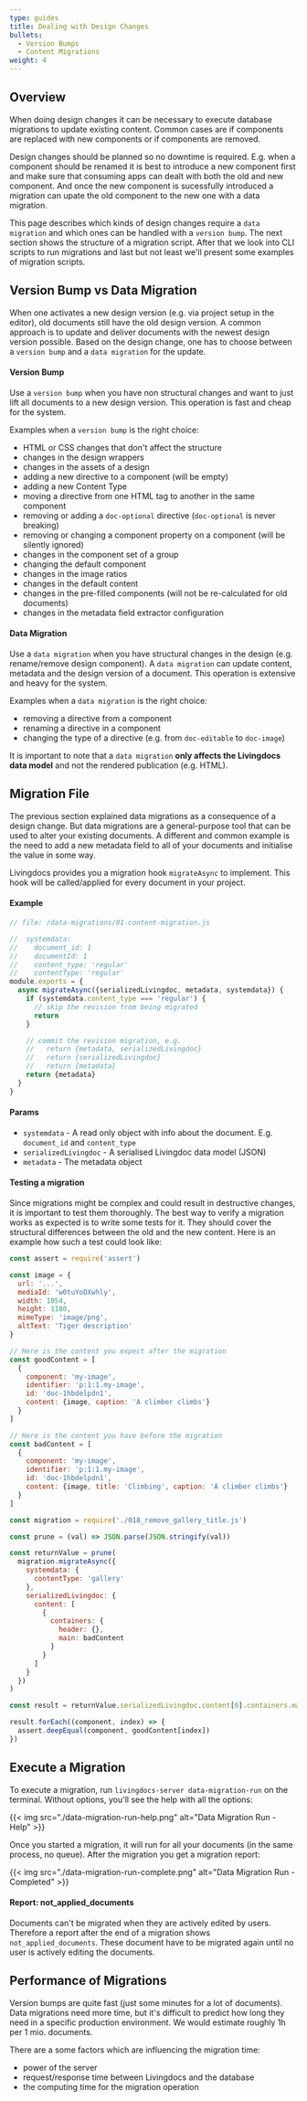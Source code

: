 ```yaml
---
type: guides
title: Dealing with Design Changes
bullets:
  - Version Bumps
  - Content Migrations
weight: 4
---
```


## Overview

When doing design changes it can be necessary to execute database migrations to update existing content. Common cases are if components are replaced with new components or if components are removed.

Design changes should be planned so no downtime is required. E.g. when a component should be renamed it is best to introduce a new component first and make sure that consuming apps can dealt with both the old and new component. And once the new component is sucessfully introduced a migration can upate the old component to the new one with a data migration.

This page describes which kinds of design changes require a `data migration` and which ones can be handled with a `version bump`. The next section shows the structure of a migration script. After that we look into CLI scripts to run migrations and last but not least we'll present some examples of migration scripts.

## Version Bump vs Data Migration

When one activates a new design version (e.g. via project setup in the editor), old documents still have the old design version. A common approach is to update and deliver documents with the newest design version possible. Based on the design change, one has to choose between a `version bump` and a `data migration` for the update.

#### Version Bump

Use a `version bump` when you have non structural changes and want to just lift all documents to a new design version. This operation is fast and cheap for the system.

Examples when a `version bump` is the right choice:

- HTML or CSS changes that don't affect the structure
- changes in the design wrappers
- changes in the assets of a design
- adding a new directive to a component (will be empty)
- adding a new Content Type
- moving a directive from one HTML tag to another in the same component
- removing or adding a `doc-optional` directive (`doc-optional` is never breaking)
- removing or changing a component property on a component (will be silently ignored)
- changes in the component set of a group
- changing the default component
- changes in the image ratios
- changes in the default content
- changes in the pre-filled components (will not be re-calculated for old documents)
- changes in the metadata field extractor configuration

#### Data Migration

Use a `data migration` when you have structural changes in the design (e.g. rename/remove design component). A `data migration` can update content, metadata and the design version of a document. This operation is extensive and heavy for the system.

Examples when a `data migration` is the right choice:

- removing a directive from a component
- renaming a directive in a component
- changing the type of a directive (e.g. from `doc-editable` to `doc-image`)

It is important to note that a `data migration` **only affects the Livingdocs data model** and not the rendered publication (e.g. HTML).

## Migration File

The previous section explained data migrations as a consequence of a design change. But data migrations are a general-purpose tool that can be used to alter your existing documents. A different and common example is the need to add a new metadata field to all of your documents and initialise the value in some way.

Livingdocs provides you a migration hook `migrateAsync` to implement. This hook will be called/applied for every document in your project.

#### Example

```js
// file: /data-migrations/01-content-migration.js

//  systemdata:
//    document_id: 1
//    documentId: 1
//    content_type: 'regular'
//    contentType: 'regular'
module.exports = {
  async migrateAsync({serializedLivingdoc, metadata, systemdata}) {
    if (systemdata.content_type === 'regular') {
      // skip the revision from being migrated
      return
    }

    // commit the revision migration, e.g.
    //   return {metadata, serializedLivingdoc}
    //   return {serializedLivingdoc}
    //   return {metadata}
    return {metadata}
  }
}
```

#### Params

- `systemdata` - A read only object with info about the document. E.g. `document_id` and `content_type`
- `serializedLivingdoc` - A serialised Livingdoc data model (JSON)
- `metadata` - The metadata object

#### Testing a migration

Since migrations might be complex and could result in destructive changes, it is
important to test them thoroughly. The best way to verify a migration works as expected is to write some tests for it.
They should cover the structural differences between the old and the new content.
Here is an example how such a test could look like:

```js
const assert = require('assert')

const image = {
  url: '...',
  mediaId: 'w0tuYoDXwhly',
  width: 1054,
  height: 1180,
  mimeType: 'image/png',
  altText: 'Tiger description'
}

// Here is the content you expect after the migration
const goodContent = [
  {
    component: 'my-image',
    identifier: 'p:1:1.my-image',
    id: 'doc-1hbdelpdn1',
    content: {image, caption: 'A climber climbs'}
  }
]

// Here is the content you have before the migration
const badContent = [
  {
    component: 'my-image',
    identifier: 'p:1:1.my-image',
    id: 'doc-1hbdelpdn1',
    content: {image, title: 'Climbing', caption: 'A climber climbs'}
  }
]

const migration = require('./018_remove_gallery_title.js')

const prune = (val) => JSON.parse(JSON.stringify(val))

const returnValue = prune(
  migration.migrateAsync({
    systemdata: {
      contentType: 'gallery'
    },
    serializedLivingdoc: {
      content: [
        {
          containers: {
            header: {},
            main: badContent
          }
        }
      ]
    }
  })
)

const result = returnValue.serializedLivingdoc.content[0].containers.main

result.forEach((component, index) => {
  assert.deepEqual(component, goodContent[index])
})
```

## Execute a Migration

To execute a migration, run `livingdocs-server data-migration-run` on the terminal. Without options, you'll see the help with all the options:

{{< img src="./data-migration-run-help.png" alt="Data Migration Run - Help" >}}

Once you started a migration, it will run for all your documents (in the same process, no queue). After the migration you get a migration report:

{{< img src="./data-migration-run-complete.png" alt="Data Migration Run - Completed" >}}

#### Report: not_applied_documents

Documents can't be migrated when they are actively edited by users. Therefore a report after the end of a migration shows `not_applied_documents`. These document have to be migrated again until no user is actively editing the documents.

## Performance of Migrations

Version bumps are quite fast (just some minutes for a lot of documents). Data migrations need more time, but it's difficult to predict how long they need in a specific production environment. We would estimate roughly 1h per 1 mio. documents.

There are a some factors which are influencing the migration time:

- power of the server
- request/response time between Livingdocs and the database
- the computing time for the migration operation
